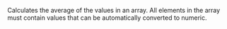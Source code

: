 Calculates the average of the values in an array.
All elements in the array must contain values that can be automatically converted to numeric.